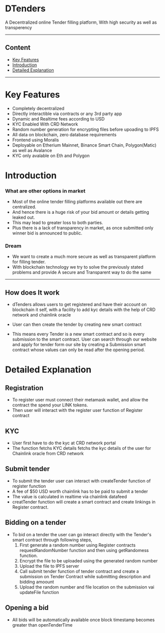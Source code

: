 # DTenders
A Decentralized online Tender filling platform, 
With high security as well as transperency 

---
## Content
- [Key Features](#key-features)
- [Introduction](#introduction)
- [Detailed Explanation](#detailed-explanation)

---  
# Key Features
- Completely decentralized
- Directly interactible via contracts or any 3rd party app
- Dynamic and Realtime fees according to USD
- KYC Enabled With CRD Network
- Random number generation for encrypting files before upoading to IPFS 
- All data on blockchain, zero database requirements
- Frontend using Moralis 
- Deployable on Etherium Mainnet, Binance Smart Chain, Polygon(Matic) as well as Avalance 
- KYC only avalable on Eth and Polygon 

# Introduction 
### What are other options in market
- Most of the online tender filling platforms available out there are centralized. 
- And hence there is a huge risk of your bid amount or details getting leaked out.
- This may lead to greater loss to both parties.
- Plus there is a lack of transparency in market, as once submitted only winner bid is announced to public. 

### Dream
- We want to create a much more secure as well as transparent platform for filling tender. 
- With blockchain technology we try to solve the previously stated problems and provide A secure and Transparent way to do the same 
---
## How does It work
- dTenders allows users to get registered and have their account on blockchain it self, with a facility to add kyc details with the help of CRD network and chainlink oracle 

- User can then create the tender by creating new smart contract 

- This means every Tender is a new smart contract and so is every submission to the smart contract. 
User can search through our website and apply for tender form our site by creating a Submission smart contract whose values can only be read after the opening period.  

# Detailed Explanation
## Registration 
- To register user must connect their  metamask wallet, and allow the contract the spend your LINK tokens.
- Then user will interact with the register user function of Register contract

## KYC
- User first have to do the kyc at CRD network portal
- The function fetchs KYC details fetchs the kyc details of the user for Chainlink oracle from CRD network

## Submit tender
- To submit the tender user can interact with createTender function of register function 
- A fee of $50 USD worth chainlink has to be paid to submit a tender
- The value is calculated in realtime via chainlink datafeed
- creatTender function will create a smart contract and create linkings in Register contract.

## Bidding on a tender
- To bid on a tender the user can go interact directly with the Tender's smart contract through following steps,
    1. First generate a random number using Register contracts requestRandomNumber function and then using getRandomess function.
    2. Encrypt the file to be uploaded using the generated random number 
    3. Upload the file to IPFS server 
    4. Call submit tender function of tender contract and create a submission on Tender Contract while submitting description and bidding amoount
    5. Upload the random number and file location on the submission vai updateFile function 

## Opening a bid
- All bids will be automatically available once block timestamp becomes greater than openTenderTime

#
